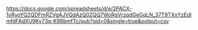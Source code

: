 https://docs.google.com/spreadsheets/d/e/2PACX-1vRyoYQ2QDFmRZVgAJVQdAzQ0ZQQ7WoRgVrzqdGeGqLN_37T9TXxYzEdImfdFAdXU9Ky73q-K88bmfTc/pub?gid=0&single=true&output=csv
